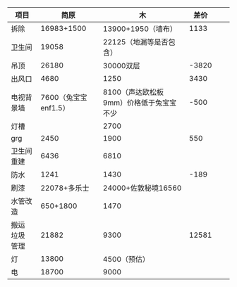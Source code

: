 
| 项目       | 简原              | 木                       | 差价    |     |     |
| -------- | --------------- | ----------------------- | ----- | --- | --- |
| 拆除       | 16983+1500      | 13900+1950（墙布）          | 1133  |     |     |
| 卫生间      | 19058           | 22125（地漏等是否包含）          |       |     |     |
| 吊顶       | 26180           | 30000双层                 | -3820 |     |     |
| 出风口      | 4680            | 1250                    | 3430  |     |     |
| 电视背景墙    | 7600（兔宝宝enf1.5） | 8100（声达欧松板9mm）价格低于兔宝宝不少 | -500  |     |     |
| 灯槽       |                 | 2700                    |       |     |     |
| grg      | 2450            | 1900                    | 550   |     |     |
| 卫生间重建    | 6436            | 6810                    |       |     |     |
| 防水       | 1241            | 1430                    | -189  |     |     |
| 刷漆       | 22078+多乐士       | 24000+佐敦秘境16560         |       |     |     |
| 水管改造     | 650+1800        | 1470                    |       |     |     |
| 搬运 垃圾 管理 | 21882           | 9300                    | 12581 |     |     |
| 灯        | 13800           | 4500（预估）                |       |     |     |
| 电        | 18700           | 9000                    |       |     |     |
